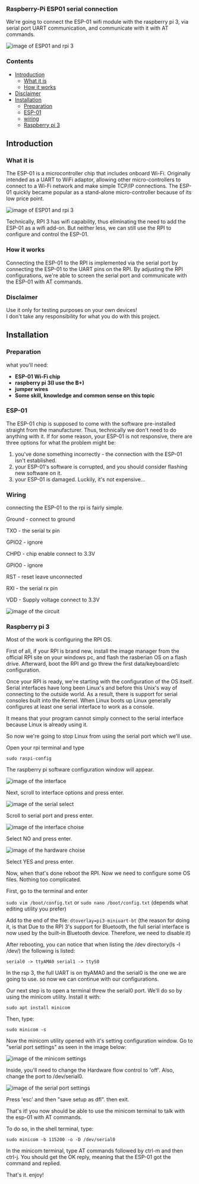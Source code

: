 ### Raspberry-Pi ESP01 serial connection

We're going to connect the ESP-01 wifi module with the raspberry pi 3, via serial port UART communication, and communicate with it with AT commands.  

![image of ESP01 and rpi 3](https://raw.githubusercontent.com/Talzaidman/rpi-esp01-serialconnection/main/images/rpi-esp01.jpg)

### Contents
- [Introduction](#Introduction)
  - [What it is](#what-it-is)
  - [How it works](#how-it-works)
- [Disclaimer](#disclaimer)
- [Installation](#installation)
  - [Preparation](#preparation)  
  - [ESP-01](#ESP-01)
  - [wiring](#wiring)
  - [Raspberry pi 3](#Raspberry-pi-3)



## Introduction ##

### What it is

The ESP-01 is a microcontroller chip that includes onboard Wi-Fi. Originally intended as a UART to WiFi adaptor, allowing other micro-controllers to connect to a Wi-Fi network and make simple TCP/IP connections. The ESP-01 quickly became popular as a stand-alone micro-controller because of its low price point.

![image of ESP01 and rpi 3](https://raw.githubusercontent.com/Talzaidman/rpi-esp01-serialconnection/main/images/esp-01.jpg)

Technically, RPI 3 has wifi capability, thus eliminating the need to add the ESP-01 as a wifi add-on. But neither less, we can still use the RPI to configure and control the ESP-01.

### How it works

Connecting the ESP-01 to the RPI is implemented via the serial port by connecting the ESP-01 to the UART pins on the RPI.
By adjusting the RPI configurations, we're able to screen the serial port and communicate with the ESP-01 with AT commands.

### Disclaimer

Use it only for testing purposes on your own devices!  
I don't take any responsibility for what you do with this project. 

## Installation

### Preparation

what you'll need:
- **ESP-01 Wi-Fi chip** 
- **raspberry pi 3(I use the B+)** 
- **jumper wires**  
- **Some skill, knowledge and common sense on this topic**  

### ESP-01

The ESP-01 chip is supposed to come with the software pre-installed straight from the manufacturer. Thus, technically we don't need to do anything with it.
If for some reason, your ESP-01 is not responsive, there are three options for what the problem might be:
1) you've done something incorrectly - the connection with the ESP-01 isn't established.
2) your ESP-01's software is corrupted, and you should consider flashing new software on it.
3) your ESP-01 is damaged. Luckily, it's not expensive...

### Wiring

connecting the ESP-01 to the rpi is fairly simple.

Ground - connect to ground

TXO - the serial tx pin

GPIO2 - ignore

CHPD - chip enable connect to 3.3V

GPIO0 - ignore

RST - reset leave unconnected

RXI - the serial rx pin

VDD - Supply voltage connect to 3.3V


![image of the circuit](https://raw.githubusercontent.com/Talzaidman/rpi-esp01-serialconnection/main/images/circuit.jpg)

### Raspberry pi 3

Most of the work is configuring the RPI OS.

First of all, if your RPI is brand new, install the image manager from the official RPI site on your windows pc, and flash the rasberian OS on a flash drive. Afterward, boot the RPI and go threw the first data/keyboard/etc configuration.

Once your RPI is ready, we're starting with the configuration of the OS itself. Serial interfaces have long been Linux's and before this Unix's way of connecting to the outside world. As a result, there is support for serial consoles built into the Kernel. When Linux boots up Linux generally configures at least one serial interface to work as a console.

It means that your program cannot simply connect to the serial interface because Linux is already using it. 

So now we're going to stop Linux from using the serial port which we'll use.

Open your rpi terminal and type

`sudo raspi-config`

The raspberry pi software configuration window will appear.

![image of the interface](https://raw.githubusercontent.com/Talzaidman/rpi-esp01-serialconnection/main/images/interface.jpeg)

Next, scroll to interface options and press enter.

![image of the serial select](https://raw.githubusercontent.com/Talzaidman/rpi-esp01-serialconnection/main/images/serial.jpeg)

Scroll to serial port and press enter.

![image of the interface choise](https://raw.githubusercontent.com/Talzaidman/rpi-esp01-serialconnection/main/images/shell.jpeg)

Select NO and press enter.

![image of the hardware choise](https://raw.githubusercontent.com/Talzaidman/rpi-esp01-serialconnection/main/images/hardware.jpeg)

Select YES and press enter.

Now, when that's done reboot the RPI. Now we need to configure some OS files. Nothing too complicated.

First, go to the terminal and enter 

`sudo vim /boot/config.txt` or `sudo nano /boot/config.txt` (depends what editing utility you prefer)

Add to the end of the file:
`dtoverlay=pi3-miniuart-bt`
(the reason for doing it, is that Due to the RPI 3's support for Bluetooth, the full serial interface is now used by the built-in Bluetooth device. Therefore, we need to disable it)

After rebooting, you can notice that when listing the /dev directory(ls -l /dev/) the following is listed:

`serial0 -> ttyAMA0
serial1 -> ttyS0`

In the rsp 3, the full UART is on ttyAMA0 and the serial0 is the one we are going to use. so now we can continue with our configurations. 

Our next step is to open a terminal threw the serial0 port. We'll do so by using the minicom utility.
Install it with:

`sudo apt install minicom`

Then, type:

`sudo minicom -s`

Now the minicom utility opened with it's setting configuration window.
Go to "serial port settings" as seen in the image below:

![image of the minicom settings](https://raw.githubusercontent.com/Talzaidman/rpi-esp01-serialconnection/main/images/config.jpeg)

Inside, you'll need to change the Hardware flow control to 'off'.
Also, change the port to /dev/serial0.

![image of the serial port settings](https://raw.githubusercontent.com/Talzaidman/rpi-esp01-serialconnection/main/images/flow.jpeg)

Press 'esc' and then "save setup as dfl". then exit.

That's it! you now should be able to use the minicom terminal to talk with the esp-01 with AT commands.

To do so, in the shell terminal, type:

`sudo minicom -b 115200 -o -D /dev/serial0` 

In the minicom terminal, type AT commands followed by ctrl-m and then ctrl-j. You should get the OK reply, meaning that the ESP-01 got the command and replied.

That's it. enjoy!



